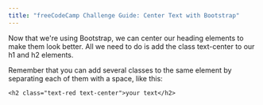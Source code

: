 ```yaml
---
title: "freeCodeCamp Challenge Guide: Center Text with Bootstrap"
---
```


Now that we're using Bootstrap, we can center our heading elements to make them look better. All we need to do is add the class text-center to our h1 and h2 elements.

Remember that you can add several classes to the same element by separating each of them with a space, like this:

    <h2 class="text-red text-center">your text</h2>
